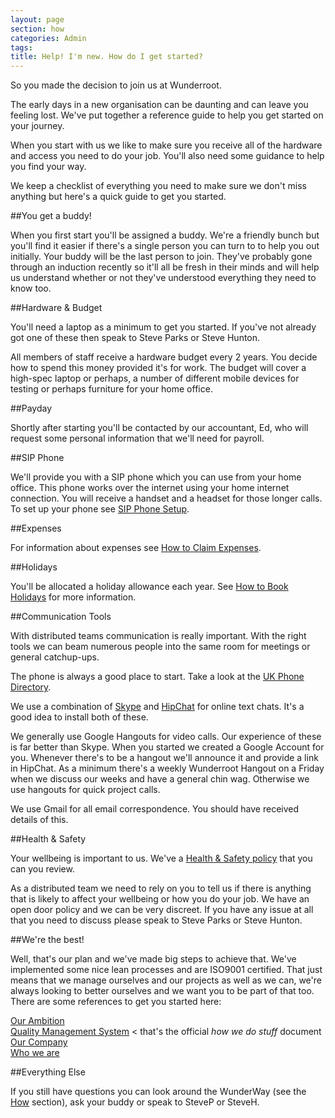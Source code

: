 ```yaml
---
layout: page
section: how
categories: Admin
tags:
title: Help! I'm new. How do I get started?
---
```

So you made the decision to join us at Wunderroot.

The early days in a new organisation can be daunting and can leave you feeling lost. We've put together a reference guide to help you get started on your journey.

When you start with us we like to make sure you receive all of the hardware and access you need to do your job. You'll also need some guidance to help you find your way.

We keep a checklist of everything you need to make sure we don't miss anything but here's a quick guide to get you started.

##You get a buddy!

When you first start you'll be assigned a buddy. We're a friendly bunch but you'll find it easier if there's a single person you can turn to to help you out initially. Your buddy will be the last person to join. They've probably gone through an induction recently so it'll all be fresh in their minds and will help us understand whether or not they've understood everything they need to know too.

##Hardware & Budget

You'll need a laptop as a minimum to get you started. If you've not already got one of these then speak to Steve Parks or Steve Hunton.

All members of staff receive a hardware budget every 2 years. You decide how to spend this money provided it's for work. The budget will cover a high-spec laptop or perhaps, a number of different mobile devices for testing or perhaps furniture for your home office.

##Payday

Shortly after starting you'll be contacted by our accountant, Ed, who will request some personal information that we'll need for payroll.

##SIP Phone

We'll provide you with a SIP phone which you can use from your home office. This phone works over the internet using your home internet connection. You will receive a handset and a headset for those longer calls. To set up your phone see <a href="http://way.wunder.co.uk/how/sip-phone-setup/">SIP Phone Setup</a>.

##Expenses

For information about expenses see <a href="http://way.wunder.co.uk/how/how-claim-expenses/">How to Claim Expenses</a>.

##Holidays

You'll be allocated a holiday allowance each year. See <a href="http://way.wunder.co.uk/how/how-to-book-holidays/">How to Book Holidays</a> for more information.

##Communication Tools

With distributed teams communication is really important. With the right tools we can beam numerous people into the same room for meetings or general catchup-ups.

The phone is always a good place to start. Take a look at the <a href="http://way.wunder.co.uk/who/wr-phone-directory/">UK Phone Directory</a>.

We use a combination of <a href="http://www.skype.com/en/">Skype</a> and <a href="https://www.hipchat.com">HipChat</a> for online text chats. It's a good idea to install both of these. 

We generally use Google Hangouts for video calls. Our experience of these is far better than Skype. When you started we created a Google Account for you. Whenever there's to be a hangout we'll announce it and provide a link in HipChat. As a minimum there's a weekly Wunderroot Hangout on a Friday when we discuss our weeks and have a general chin wag. Otherwise we use hangouts for quick project calls.

We use Gmail for all email correspondence. You should have received details of this. 

##Health & Safety

Your wellbeing is important to us. We've a <a href="http://way.wunder.co.company/health-and-safety/">Health & Safety policy</a> that you can you review.

As a distributed team we need to rely on you to tell us if there is anything that is likely to affect your wellbeing or how you do your job. We have an open door policy and we can be very discreet. If you have any issue at all that you need to discuss please speak to Steve Parks or Steve Hunton.

##We're the best!

Well, that's our plan and we've made big steps to achieve that. We've implemented some nice lean processes and are ISO9001 certified. That just means that we manage ourselves and our projects as well as we can, we're always looking to better ourselves and we want you to be part of that too. There are some references to get you started here:

<a href="http://way.wunder.co.uk/company/ambition/">Our Ambition</a><br/>
<a href="http://way.wunder.co.uk/project-delivery/qms/">Quality Management System</a> < that's the official *how we do stuff* document<br/>
<a href="http://way.wunder.co.uk/company/">Our Company</a><br/>
<a href="http://way.wunder.co.uk/who/">Who we are</a>

##Everything Else

If you still have questions you can look around the WunderWay (see the <a href="http://way.wunder.co.uk/how/">How</a> section), ask your buddy or speak to SteveP or SteveH.